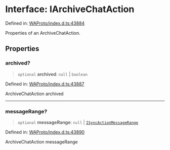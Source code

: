 # Interface: IArchiveChatAction

Defined in: [WAProto/index.d.ts:43884](https://github.com/Fokusdotid/bail/blob/82f46c566476ac566bfd781dede14412fcdfb787/WAProto/index.d.ts#L43884)

Properties of an ArchiveChatAction.

## Properties

### archived?

> `optional` **archived**: `null` \| `boolean`

Defined in: [WAProto/index.d.ts:43887](https://github.com/Fokusdotid/bail/blob/82f46c566476ac566bfd781dede14412fcdfb787/WAProto/index.d.ts#L43887)

ArchiveChatAction archived

***

### messageRange?

> `optional` **messageRange**: `null` \| [`ISyncActionMessageRange`](ISyncActionMessageRange.md)

Defined in: [WAProto/index.d.ts:43890](https://github.com/Fokusdotid/bail/blob/82f46c566476ac566bfd781dede14412fcdfb787/WAProto/index.d.ts#L43890)

ArchiveChatAction messageRange
